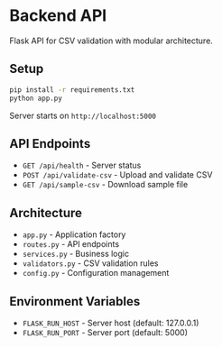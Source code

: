 # Backend API

Flask API for CSV validation with modular architecture.

## Setup

```bash
pip install -r requirements.txt
python app.py
```

Server starts on `http://localhost:5000`

## API Endpoints

- `GET /api/health` - Server status
- `POST /api/validate-csv` - Upload and validate CSV
- `GET /api/sample-csv` - Download sample file

## Architecture

- `app.py` - Application factory
- `routes.py` - API endpoints
- `services.py` - Business logic
- `validators.py` - CSV validation rules
- `config.py` - Configuration management

## Environment Variables

- `FLASK_RUN_HOST` - Server host (default: 127.0.0.1)
- `FLASK_RUN_PORT` - Server port (default: 5000)
